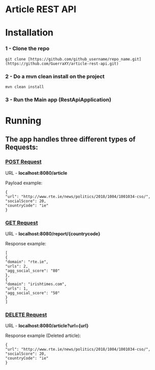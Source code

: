 # Article REST API

# Installation

### 1 - Clone the repo
```
git clone [https://github.com/github_username/repo_name.git](https://github.com/GuerraXY/article-rest-api.git)
```
### 2 - Do a mvn clean install on the project
```
mvn clean install
```
### 3 - Run the Main app (RestApiApplication)


# Running
## The app handles three different types of Requests:
### <ins>POST Request</ins>
URL - **localhost:8080/article**

Payload example:
```
{
"url": "http://www.rte.ie/news/politics/2018/1004/1001034-cso/",
"socialScore": 20,
"countryCode": "ie"
}
```
### <ins>GET Request</ins>
URL - **localhost:8080/report/{countrycode}**

Response example:
```
[
{
"domain": "rte.ie",
"urls": 2,
"agg_social_score": "80"
},
{
"domain": "irishtimes.com",
"urls": 1,
"agg_social_score": "50"
}
]
```
### <ins>DELETE Request</ins>
URL - **localhost:8080/article?url={url}**

Response example (Deleted article):
```
{
"url": "http://www.rte.ie/news/politics/2018/1004/1001034-cso/",
"socialScore": 20,
"countryCode": "ie"
}
```
